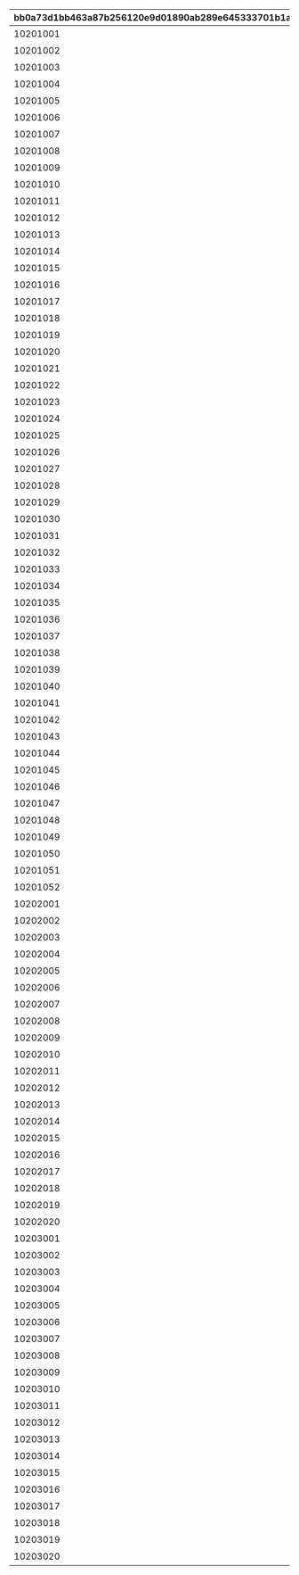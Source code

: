 |bb0a73d1bb463a87b256120e9d01890ab289e645333701b1a919a725c89e04c7|55e0751f3768be32618ab6af7f1352f82d5e372fc51ee4eb4330096d562fd8d6|f5e340cc331495c2903f3b816211d06206a06831fac33eae771b4639bc378ba9|da115ebb567a68bf9c90c5c2dd452c17f3da1295d5845622a1252a52a818d6f1|b5924f5b4b4acf7c4d4ecb44586261d037139d3958f8387ee6718ac3e62652be|0695047b11ede4c5071481e1dfc146671ee2db6decd69996c29addba8ae96303|
| --- | --- | --- | --- | --- | --- |
|10201001|10201501|バトル開始後90秒間味方全体の物理\n防御力特大アップ|123001|2025/01/31 12:00:00|3002|
|10201002|10201501|バトル開始後90秒間味方全体の魔法\n防御力特大アップ|123001|2025/01/31 12:00:00|3004|
|10201003|10201501|バトル開始後90秒間敵全体の物理防\n御力特大ダウン|106901|2025/01/31 12:00:00|3011|
|10201004|10201501|バトル開始後90秒間敵全体の魔法防\n御力特大ダウン|106901|2025/01/31 12:00:00|3011|
|10201005|10201501|バトル開始後90秒間物理攻撃力極大\nアップ|107101|2025/01/31 12:00:00|3001|
|10201006|10201501|バトル開始後90秒間ＴＰ上昇特大アッ\nプ|107101|2025/01/31 12:00:00|3010|
|10201007|10201501|バトル開始後90秒間魔法攻撃力極大\nアップ|107001|2025/01/31 12:00:00|3003|
|10201008|10201501|バトル開始後90秒間ＴＰ上昇特大アッ\nプ|107001|2025/01/31 12:00:00|3010|
|10201009|10201501|バトル開始後90秒間味方全体の物理\n攻撃力特大アップ|106801|2025/01/31 12:00:00|3001|
|10201010|10201501|バトル開始後味方全体のＴＰ大回復|106801|2025/01/31 12:00:00|3014|
|10201011|10201501|バトル開始後90秒間物理攻撃力極大\nアップ|111501|2025/01/31 12:00:00|3001|
|10201012|10201501|バトル開始後90秒間ＴＰ上昇特大アッ\nプ|111501|2025/01/31 12:00:00|3010|
|10201013|10201501|バトル開始後90秒間物理攻撃力極大\nアップ|123801|2025/01/31 12:00:00|3001|
|10201014|10201501|バトル開始後90秒間ＴＰ上昇特大アッ\nプ|123801|2025/01/31 12:00:00|3010|
|10201015|10201501|バトル開始後90秒間物理攻撃力極大\nアップ|133901|2025/02/10 12:00:00|3001|
|10201016|10201501|バトル開始後90秒間ＴＰ上昇特大アッ\nプ|133901|2025/02/10 12:00:00|3010|
|10201017|10201501|バトル開始後90秒間味方全体に継続\nＨＰ回復状態付与|115001|2025/01/31 12:00:00|3005|
|10201018|10201501|バトル開始後味方全体の行動不能\n2回無効|115001|2025/01/31 12:00:00|3013|
|10201019|10201501|バトル開始後90秒間味方全体の魔法\n攻撃力特大アップ|126601|2025/01/31 12:00:00|3003|
|10201020|10201501|バトル開始後味方全体のＴＰ大回復|126601|2025/01/31 12:00:00|3014|
|10201021|10201501|バトル開始後90秒間味方全体のＴＰ\n上昇中アップ|133801|2025/02/20 12:00:00|3010|
|10201022|10201501|バトル開始後90秒間味方全体の行動\n速度大アップ（重複可能）|133801|2025/02/20 12:00:00|3010|
|10201023|10201501|バトル開始後90秒間味方全体の物理\n攻撃力特大アップ|121201|2025/01/31 12:00:00|3001|
|10201024|10201501|バトル開始後味方全体のＴＰ大回復|121201|2025/01/31 12:00:00|3014|
|10201025|10201501|バトル開始後90秒間魔法攻撃力極大\nアップ|133701|2025/01/31 12:00:00|3003|
|10201026|10201501|バトル開始後90秒間ＴＰ上昇特大アッ\nプ|133701|2025/01/31 12:00:00|3010|
|10201027|10201551|バトル開始後90秒間味方全体の物理\n防御力特大アップ|123001|2025/01/31 12:00:00|3002|
|10201028|10201551|バトル開始後90秒間味方全体の魔法\n防御力特大アップ|123001|2025/01/31 12:00:00|3004|
|10201029|10201551|バトル開始後90秒間敵全体の物理防\n御力特大ダウン|106901|2025/01/31 12:00:00|3011|
|10201030|10201551|バトル開始後90秒間敵全体の魔法防\n御力特大ダウン|106901|2025/01/31 12:00:00|3011|
|10201031|10201551|バトル開始後90秒間物理攻撃力極大\nアップ|107101|2025/01/31 12:00:00|3001|
|10201032|10201551|バトル開始後90秒間ＴＰ上昇特大アッ\nプ|107101|2025/01/31 12:00:00|3010|
|10201033|10201551|バトル開始後90秒間魔法攻撃力極大\nアップ|107001|2025/01/31 12:00:00|3003|
|10201034|10201551|バトル開始後90秒間ＴＰ上昇特大アッ\nプ|107001|2025/01/31 12:00:00|3010|
|10201035|10201551|バトル開始後90秒間味方全体の物理\n攻撃力特大アップ|106801|2025/01/31 12:00:00|3001|
|10201036|10201551|バトル開始後味方全体のＴＰ大回復|106801|2025/01/31 12:00:00|3014|
|10201037|10201551|バトル開始後90秒間物理攻撃力極大\nアップ|111501|2025/01/31 12:00:00|3001|
|10201038|10201551|バトル開始後90秒間ＴＰ上昇特大アッ\nプ|111501|2025/01/31 12:00:00|3010|
|10201039|10201551|バトル開始後90秒間物理攻撃力極大\nアップ|123801|2025/01/31 12:00:00|3001|
|10201040|10201551|バトル開始後90秒間ＴＰ上昇特大アッ\nプ|123801|2025/01/31 12:00:00|3010|
|10201041|10201551|バトル開始後90秒間物理攻撃力極大\nアップ|133901|2025/02/10 12:00:00|3001|
|10201042|10201551|バトル開始後90秒間ＴＰ上昇特大アッ\nプ|133901|2025/02/10 12:00:00|3010|
|10201043|10201551|バトル開始後90秒間味方全体に継続\nＨＰ回復状態付与|115001|2025/01/31 12:00:00|3005|
|10201044|10201551|バトル開始後味方全体の行動不能\n2回無効|115001|2025/01/31 12:00:00|3013|
|10201045|10201551|バトル開始後90秒間味方全体の魔法\n攻撃力特大アップ|126601|2025/01/31 12:00:00|3003|
|10201046|10201551|バトル開始後味方全体のＴＰ大回復|126601|2025/01/31 12:00:00|3014|
|10201047|10201551|バトル開始後90秒間味方全体のＴＰ\n上昇中アップ|133801|2025/02/20 12:00:00|3010|
|10201048|10201551|バトル開始後90秒間味方全体の行動\n速度大アップ（重複可能）|133801|2025/02/20 12:00:00|3010|
|10201049|10201551|バトル開始後90秒間味方全体の物理\n攻撃力特大アップ|121201|2025/01/31 12:00:00|3001|
|10201050|10201551|バトル開始後味方全体のＴＰ大回復|121201|2025/01/31 12:00:00|3014|
|10201051|10201551|バトル開始後90秒間魔法攻撃力極大\nアップ|133701|2025/01/31 12:00:00|3003|
|10201052|10201551|バトル開始後90秒間ＴＰ上昇特大アッ\nプ|133701|2025/01/31 12:00:00|3010|
|10202001|10202501|バトル開始後90秒間味方全体の物理\n攻撃力特大アップ|104201|2025/02/28 12:00:00|3001|
|10202002|10202501|バトル開始後味方全体のＴＰ大回復|104201|2025/02/28 12:00:00|3014|
|10202003|10202501|バトル開始後90秒間敵全体の物理防\n御力特大ダウン|118101|2025/02/28 12:00:00|3011|
|10202004|10202501|バトル開始後90秒間敵全体の魔法防\n御力特大ダウン|118101|2025/02/28 12:00:00|3011|
|10202005|10202501|バトル開始後90秒間味方全体の物理\n攻撃力特大アップ|108401|2025/02/28 12:00:00|3001|
|10202006|10202501|バトル開始後味方全体のＴＰ大回復|108401|2025/02/28 12:00:00|3014|
|10202007|10202501|バトル開始後90秒間味方全体に継続\nＨＰ回復状態付与|117301|2025/02/28 12:00:00|3005|
|10202008|10202501|バトル開始後味方全体の行動不能\n2回無効|117301|2025/02/28 12:00:00|3013|
|10202009|10202501|バトル開始後90秒間味方全体の魔法\n攻撃力特大アップ|134401|2025/03/15 12:00:00|3003|
|10202010|10202501|バトル開始後味方全体のＴＰ大回復|134401|2025/03/15 12:00:00|3014|
|10202011|10202501|バトル開始後90秒間味方全体の魔法\n攻撃力特大アップ|126901|2025/02/28 12:00:00|3003|
|10202012|10202501|バトル開始後味方全体のＴＰ大回復|126901|2025/02/28 12:00:00|3014|
|10202013|10202501|バトル開始後90秒間魔法攻撃力極大\nアップ|134301|2025/03/03 19:00:00|3003|
|10202014|10202501|バトル開始後90秒間ＴＰ上昇特大アッ\nプ|134301|2025/03/03 19:00:00|3010|
|10202015|10202501|バトル開始後90秒間味方全体のＴＰ\n上昇中アップ|105901|2025/02/28 12:00:00|3010|
|10202016|10202501|バトル開始後90秒間味方全体の行動\n速度大アップ（重複可能）|105901|2025/02/28 12:00:00|3010|
|10202017|10202501|バトル開始後90秒間物理攻撃力極大\nアップ|106401|2025/02/28 12:00:00|3001|
|10202018|10202501|バトル開始後90秒間ＴＰ上昇特大アッ\nプ|106401|2025/02/28 12:00:00|3010|
|10202019|10202501|バトル開始後90秒間味方全体の物理\n防御力特大アップ|105401|2025/02/28 12:00:00|3002|
|10202020|10202501|バトル開始後90秒間味方全体の魔法\n防御力特大アップ|105401|2025/02/28 12:00:00|3004|
|10203001|10203501|バトル開始後90秒間物理攻撃力極大\nアップ|104001|2025/03/31 12:00:00|3001|
|10203002|10203501|バトル開始後90秒間ＴＰ上昇特大アッ\nプ|104001|2025/03/31 12:00:00|3010|
|10203003|10203501|バトル開始後90秒間物理攻撃力極大\nアップ|126401|2025/03/31 12:00:00|3001|
|10203004|10203501|バトル開始後90秒間ＴＰ上昇特大アッ\nプ|126401|2025/03/31 12:00:00|3010|
|10203005|10203501|バトル開始後90秒間物理攻撃力極大\nアップ|110701|2025/03/31 12:00:00|3001|
|10203006|10203501|バトル開始後90秒間ＴＰ上昇特大アッ\nプ|110701|2025/03/31 12:00:00|3010|
|10203007|10203501|バトル開始後90秒間敵全体の物理防\n御力特大ダウン|116701|2025/03/31 12:00:00|3011|
|10203008|10203501|バトル開始後90秒間敵全体の魔法防\n御力特大ダウン|116701|2025/03/31 12:00:00|3011|
|10203009|10203501|バトル開始後90秒間味方全体の物理\n攻撃力特大アップ|122101|2025/03/31 12:00:00|3001|
|10203010|10203501|バトル開始後味方全体のＴＰ大回復|122101|2025/03/31 12:00:00|3014|
|10203011|10203501|バトル開始後90秒間敵全体の物理防\n御力特大ダウン|134601|2025/03/31 12:00:00|3011|
|10203012|10203501|バトル開始後90秒間敵全体の魔法防\n御力特大ダウン|134601|2025/03/31 12:00:00|3011|
|10203013|10203501|バトル開始後90秒間味方全体の魔法\n攻撃力特大アップ|134501|2025/04/08 12:00:00|3003|
|10203014|10203501|バトル開始後味方全体のＴＰ大回復|134501|2025/04/08 12:00:00|3014|
|10203015|10203501|バトル開始後90秒間味方全体の魔法\n攻撃力特大アップ|127801|2025/03/31 12:00:00|3003|
|10203016|10203501|バトル開始後味方全体のＴＰ大回復|127801|2025/03/31 12:00:00|3014|
|10203017|10203501|バトル開始後90秒間魔法攻撃力極大\nアップ|126501|2025/03/31 12:00:00|3003|
|10203018|10203501|バトル開始後90秒間ＴＰ上昇特大アッ\nプ|126501|2025/03/31 12:00:00|3010|
|10203019|10203501|バトル開始後90秒間味方全体の物理\n攻撃力特大アップ|134701|2025/04/15 15:00:00|3001|
|10203020|10203501|バトル開始後味方全体のＴＰ大回復|134701|2025/04/15 15:00:00|3014|